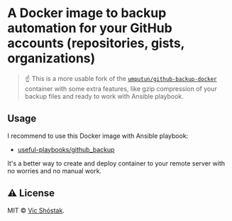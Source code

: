 # A Docker image to backup automation for your GitHub accounts (repositories, gists, organizations)

> ☝️ This is a more usable fork of the [`umputun/github-backup-docker`](https://github.com/umputun/github-backup-docker) container with some extra features, like gzip compression of your backup files and ready to work with Ansible playbook.

## Usage

I recommend to use this Docker image with Ansible playbook:

- [useful-playbooks/github_backup](https://github.com/truewebartisans/useful-playbooks/blob/master/docs/github_backup.md)

It's a better way to create and deploy container to your remote server with no worries and no manual work.

## ⚠️ License

MIT &copy; [Vic Shóstak](https://github.com/koddr).
